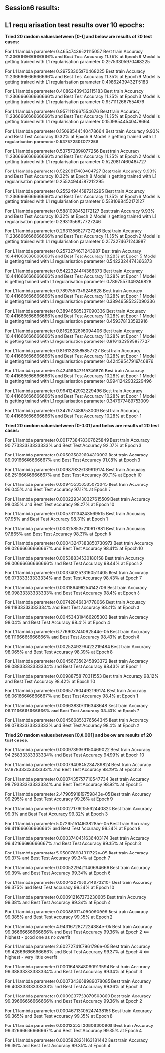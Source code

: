 Session6 results:
-----------------

L1 regularisation test results over 10 epochs:
----------------------------------------------

**Tried 20 random values between [0-1] and below are results of 20 test cases:**


For L1 lambda parameter 0.46547436621115057 Best train Accuracy 11.236666666666666% and Best Test Accuracy 11.35% at Epoch 8
Model is getting trained with L1 regularisation parameter 0.29753305970468225
 

For L1 lambda parameter 0.29753305970468225 Best train Accuracy 11.236666666666666% and Best Test Accuracy 11.35% at Epoch 9
Model is getting trained with L1 regularisation parameter 0.40862439432115183
 

For L1 lambda parameter 0.40862439432115183 Best train Accuracy 11.236666666666666% and Best Test Accuracy 11.35% at Epoch 3
Model is getting trained with L1 regularisation parameter 0.9571112667554676
 

For L1 lambda parameter 0.9571112667554676 Best train Accuracy 11.236666666666666% and Best Test Accuracy 11.35% at Epoch 2
Model is getting trained with L1 regularisation parameter 0.15098544540478664

For L1 lambda parameter 0.15098544540478664 Best train Accuracy 9.93% and Best Test Accuracy 10.32% at Epoch 9
Model is getting trained with L1 regularisation parameter 0.537572896077256

For L1 lambda parameter 0.537572896077256 Best train Accuracy 11.236666666666666% and Best Test Accuracy 11.35% at Epoch 2
Model is getting trained with L1 regularisation parameter 0.5220817460484727
 
For L1 lambda parameter 0.5220817460484727 Best train Accuracy 9.93% and Best Test Accuracy 10.32% at Epoch 8
Model is getting trained with L1 regularisation parameter 0.25524944587212295
 
For L1 lambda parameter 0.25524944587212295 Best train Accuracy 11.236666666666666% and Best Test Accuracy 11.35% at Epoch 6
Model is getting trained with L1 regularisation parameter 0.5881098452172127
 
For L1 lambda parameter 0.5881098452172127 Best train Accuracy 9.93% and Best Test Accuracy 10.32% at Epoch 2
Model is getting trained with L1 regularisation parameter 0.2931356827727246

For L1 lambda parameter 0.2931356827727246 Best train Accuracy 11.236666666666666% and Best Test Accuracy 11.35% at Epoch 2
Model is getting trained with L1 regularisation parameter 0.2573274671243987
 
For L1 lambda parameter 0.2573274671243987 Best train Accuracy 10.441666666666666% and Best Test Accuracy 10.28% at Epoch 5
Model is getting trained with L1 regularisation parameter 0.5422324474366373
 
For L1 lambda parameter 0.5422324474366373 Best train Accuracy 10.441666666666666% and Best Test Accuracy 10.28% at Epoch 1
Model is getting trained with L1 regularisation parameter 0.7897557349246828
 
For L1 lambda parameter 0.7897557349246828 Best train Accuracy 10.441666666666666% and Best Test Accuracy 10.28% at Epoch 1
Model is getting trained with L1 regularisation parameter 0.38946585237090336
 
For L1 lambda parameter 0.38946585237090336 Best train Accuracy 10.441666666666666% and Best Test Accuracy 10.28% at Epoch 1
Model is getting trained with L1 regularisation parameter 0.459378133593916

For L1 lambda parameter 0.8162832606094406 Best train Accuracy 10.441666666666666% and Best Test Accuracy 10.28% at Epoch 1
Model is getting trained with L1 regularisation parameter 0.8161323585857727

For L1 lambda parameter 0.8161323585857727 Best train Accuracy 10.441666666666666% and Best Test Accuracy 10.28% at Epoch 1
Model is getting trained with L1 regularisation parameter 0.42459547919746876

For L1 lambda parameter 0.42459547919746876 Best train Accuracy 10.441666666666666% and Best Test Accuracy 10.28% at Epoch 1
Model is getting trained with L1 regularisation parameter 0.9941242932229496

For L1 lambda parameter 0.9941242932229496 Best train Accuracy 10.441666666666666% and Best Test Accuracy 10.28% at Epoch 1
Model is getting trained with L1 regularisation parameter 0.347977489753009

For L1 lambda parameter 0.347977489753009 Best train Accuracy 10.441666666666666% and Best Test Accuracy 10.28% at Epoch 1


**Tried 20 random values between [0-0.01] and below are results of 20 test cases:**

For L1 lambda parameter 0.0017738478307625849 Best train Accuracy 90.77333333333333% and Best Test Accuracy 92.07% at Epoch 3

For L1 lambda parameter 0.005035830604310093 Best train Accuracy 89.09166666666667% and Best Test Accuracy 91.08% at Epoch 3

For L1 lambda parameter 0.009879326139919174 Best train Accuracy 86.25166666666667% and Best Test Accuracy 89.71% at Epoch 10

For L1 lambda parameter 0.009435333585073645 Best train Accuracy 96.045% and Best Test Accuracy 97.12% at Epoch 7

For L1 lambda parameter 0.0002293430327615509 Best train Accuracy 98.035% and Best Test Accuracy 98.27% at Epoch 10

For L1 lambda parameter 0.005731134243569515 Best train Accuracy 97.95% and Best Test Accuracy 98.31% at Epoch 1

For L1 lambda parameter 0.003258535210617881 Best train Accuracy 97.865% and Best Test Accuracy 98.31% at Epoch 8

For L1 lambda parameter 0.00043247883850730973 Best train Accuracy 98.02666666666667% and Best Test Accuracy 98.41% at Epoch 10

For L1 lambda parameter 0.00538834630180158 Best train Accuracy 98.00666666666666% and Best Test Accuracy 98.44% at Epoch 2

For L1 lambda parameter 0.0037402523160511405 Best train Accuracy 98.07333333333334% and Best Test Accuracy 98.43% at Epoch 7

For L1 lambda parameter 0.003186499254142706 Best train Accuracy 98.09833333333333% and Best Test Accuracy 98.4% at Epoch 8

For L1 lambda parameter 0.00742846834778066 Best train Accuracy 98.11833333333334% and Best Test Accuracy 98.41% at Epoch 3

For L1 lambda parameter 0.004534310466205303 Best train Accuracy 98.04% and Best Test Accuracy 98.41% at Epoch 4

For L1 lambda parameter 6.776903745092544e-05 Best train Accuracy 98.11166666666666% and Best Test Accuracy 98.43% at Epoch 8

For L1 lambda parameter 0.0025249299422219484 Best train Accuracy 98.065% and Best Test Accuracy 98.39% at Epoch 8

For L1 lambda parameter 0.004567350245893372 Best train Accuracy 98.08833333333334% and Best Test Accuracy 98.43% at Epoch 1

For L1 lambda parameter 0.00988758170311553 Best train Accuracy 98.12% and Best Test Accuracy 98.42% at Epoch 10

For L1 lambda parameter 0.006577604492199174 Best train Accuracy 98.06166666666667% and Best Test Accuracy 98.4% at Epoch 1

For L1 lambda parameter 0.006638307316348648 Best train Accuracy 98.11166666666666% and Best Test Accuracy 98.43% at Epoch 7

For L1 lambda parameter 0.004560855376564345 Best train Accuracy 98.07833333333333% and Best Test Accuracy 98.4% at Epoch 2

**Tried 20 random values between [0,0.001] and below are results of 20 test cases:**

For L1 lambda parameter 0.0009739369150469022 Best train Accuracy 94.25833333333334% and Best Test Accuracy 94.99% at Epoch 10

For L1 lambda parameter 0.0007940845234789824 Best train Accuracy 97.87833333333333% and Best Test Accuracy 98.29% at Epoch 3

For L1 lambda parameter 0.0007435757710547734 Best train Accuracy 98.79333333333334% and Best Test Accuracy 98.92% at Epoch 5

For L1 lambda parameter 2.4790591819759843e-05 Best train Accuracy 99.295% and Best Test Accuracy 99.26% at Epoch 9

For L1 lambda parameter 0.00027176015562440823 Best train Accuracy 99.3% and Best Test Accuracy 99.32% at Epoch 3

For L1 lambda parameter 5.0726515141638285e-05 Best train Accuracy 99.41166666666666% and Best Test Accuracy 99.34% at Epoch 8

For L1 lambda parameter 0.0003740451636403174 Best train Accuracy 99.42166666666667% and Best Test Accuracy 99.35% at Epoch 3

For L1 lambda parameter 5.950076004311722e-05 Best train Accuracy 99.37% and Best Test Accuracy 99.34% at Epoch 7

For L1 lambda parameter 0.0005229421140694666 Best train Accuracy 99.39% and Best Test Accuracy 99.34% at Epoch 6

For L1 lambda parameter 0.00042279895149732104 Best train Accuracy 99.375% and Best Test Accuracy 99.34% at Epoch 10

For L1 lambda parameter 0.000912167373230605 Best train Accuracy 99.38% and Best Test Accuracy 99.34% at Epoch 4

For L1 lambda parameter 0.000883714090090999 Best train Accuracy 99.385% and Best Test Accuracy 99.35% at Epoch 2

For L1 lambda parameter 4.9431672827224384e-05 Best train Accuracy 99.36666666666666% and Best Test Accuracy 99.36% at Epoch 2 <== highest - good one as no overfit

For L1 lambda parameter 2.6027274107961796e-05 Best train Accuracy 99.42666666666666% and Best Test Accuracy 99.37% at Epoch 4 <== highest - very little overfit

For L1 lambda parameter 0.0001645848060913594 Best train Accuracy 99.38833333333334% and Best Test Accuracy 99.34% at Epoch 3

For L1 lambda parameter 0.0007343668989078085 Best train Accuracy 99.40833333333333% and Best Test Accuracy 99.36% at Epoch 3

For L1 lambda parameter 0.0009237728870503869 Best train Accuracy 99.39666666666666% and Best Test Accuracy 99.36% at Epoch 2

For L1 lambda parameter 0.00046713305247438156 Best train Accuracy 99.365% and Best Test Accuracy 99.35% at Epoch 8

For L1 lambda parameter 0.00012555436808300968 Best train Accuracy 99.32666666666667% and Best Test Accuracy 99.35% at Epoch 4

For L1 lambda parameter 0.0005828251163181442 Best train Accuracy 99.36% and Best Test Accuracy 99.35% at Epoch 4
